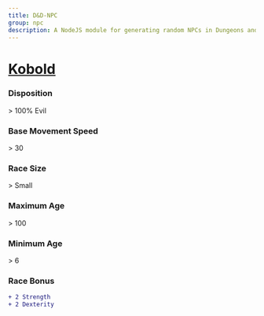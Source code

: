 ```yaml
---
title: D&D-NPC
group: npc
description: A NodeJS module for generating random NPCs in Dungeons and Dragons.
---
```


# **[Kobold](https://www.dndbeyond.com/races/kobold)**
### **Disposition**
\> 100% Evil
### **Base Movement Speed**
\> 30
### **Race Size**
\> Small
### **Maximum Age**
\> 100
### **Minimum Age**
\> 6
### **Race Bonus**
```diff
+ 2 Strength
+ 2 Dexterity
```
